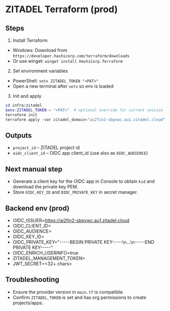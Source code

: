 # ZITADEL Terraform (prod)

## Steps

1) Install Terraform
- Windows: Download from `https://developer.hashicorp.com/terraform/downloads`
- Or use winget: `winget install HashiCorp.Terraform`

2) Set environment variables
- PowerShell: `setx ZITADEL_TOKEN "<PAT>"`
- Open a new terminal after `setx` so env is loaded

3) Init and apply
```powershell
cd infra/zitadel
$env:ZITADEL_TOKEN = "<PAT>"  # optional override for current session
terraform init
terraform apply -var zitadel_domain="ai2fin2-sbpvwc.au1.zitadel.cloud" -var project_name="ai2fin-prod" -var app_name="ai2-core-app-prod"
```

## Outputs
- `project_id` – ZITADEL project id
- `oidc_client_id` – OIDC app client_id (use also as `OIDC_AUDIENCE`)

## Next manual step
- Generate a client key for the OIDC app in Console to obtain `kid` and download the private key PEM.
- Store `OIDC_KEY_ID` and `OIDC_PRIVATE_KEY` in secret manager.

## Backend env (prod)
- OIDC_ISSUER=https://ai2fin2-sbpvwc.au1.zitadel.cloud
- OIDC_CLIENT_ID=<output oidc_client_id>
- OIDC_AUDIENCE=<same as OIDC_CLIENT_ID>
- OIDC_KEY_ID=<kid from generated key>
- OIDC_PRIVATE_KEY="-----BEGIN PRIVATE KEY-----\n...\n-----END PRIVATE KEY-----"
- OIDC_ENRICH_USERINFO=true
- ZITADEL_MANAGEMENT_TOKEN=<PAT>
- JWT_SECRET=<32+ chars>

## Troubleshooting
- Ensure the provider version in `main.tf` is compatible.
- Confirm `ZITADEL_TOKEN` is set and has org permissions to create projects/apps.




